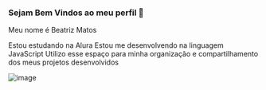 ### Sejam Bem Vindos ao meu perfil 💙

Meu nome é Beatriz Matos

Estou estudando na Alura
Estou me desenvolvendo na linguagem JavaScript
Utilizo esse espaço para minha organização e 
compartilhamento dos meus projetos desenvolvidos


![image](https://github.com/user-attachments/assets/d7dd74b5-2679-4cd7-a265-9f71b0b1d371)
